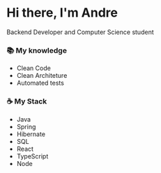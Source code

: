# Hi there, I'm Andre

Backend Developer and Computer Science student

### 📚 My knowledge

- Clean Code
- Clean Architeture
- Automated tests

### ☕ My Stack

- Java
- Spring
- Hibernate
- SQL
- React
- TypeScript
- Node
